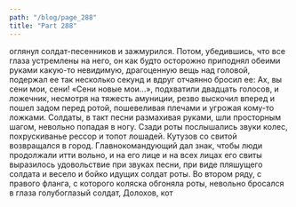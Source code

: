 ```yaml
---
path: "/blog/page_288"
title: "Part 288"
---
```


 оглянул солдат-песенников и зажмурился. Потом, убедившись, что все глаза устремлены на него, он как будто осторожно приподнял обеими руками какую-то невидимую, драгоценную вещь над головой, подержал ее так несколько секунд и вдруг отчаянно бросил ее:
Ах, вы сени мои, сени!
«Сени новые мои...», подхватили двадцать голосов, и ложечник, несмотря на тяжесть амуниции, резво выскочил вперед и пошел задом перед ротой, пошевеливая плечами и угрожая кому-то ложками. Солдаты, в такт песни размахивая руками, шли просторным шагом, невольно попадая в ногу. Сзади роты послышались звуки колес, похрускиванье рессор и топот лошадей. Кутузов со свитой возвращался в город. Главнокомандующий дал знак, чтобы люди продолжали итти вольно, и на его лице и на всех лицах его свиты выразилось удовольствие при звуках песни, при виде пляшущего солдата и весело и бойко идущих солдат роты. Во втором ряду, с правого фланга, с которого коляска обгоняла роты, невольно бросался в глаза голубоглазый солдат, Долохов, кот
